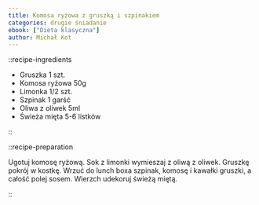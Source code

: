 ```yaml
---
title: Komosa ryżowa z gruszką i szpinakiem
categories: drugie śniadanie
ebook: ["Dieta klasyczna"]
author: Michał Kot
---
```


::recipe-ingredients

- Gruszka 1 szt.
- Komosa ryżowa 50g
- Limonka 1/2 szt.
- Szpinak 1 garść
- Oliwa z oliwek 5ml
- Świeża mięta 5-6 listków

::

::recipe-preparation

Ugotuj komosę ryżową. Sok z limonki wymieszaj z oliwą z oliwek. Gruszkę pokrój w kostkę. Wrzuć do lunch boxa szpinak, komosę i kawałki gruszki, a całość polej sosem. Wierzch udekoruj świeżą miętą.

::